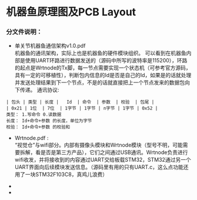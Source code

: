 # 机器鱼原理图及PCB Layout  
### 分文件说明：  
- 单关节机器鱼通信架构v1.0.pdf  
机器鱼的通讯架构，实际上也是机器鱼的硬件模块组织。
可以看到在机器鱼内部是使用UART环路进行数据发送的（源码中所写的波特率是115200），环路的起点是Wrtnode的Tx脚，每一节点需要实现一个状态机（可参考官方源码，具有一定的可移植性），判断包内信息的Id是否是自己的Id，如果是的话就处理并发送处理结果到下一个节点，不是的话就直接把上一个节点发来的数据包向下传递。
通讯协议:
```
| 包头 | 类型 | 长度 |   Id  | 命令  | 参数  | 校验  | 包尾 |
| 0x21 | 1位  | 7位  | 1字节 | 1字节 | n字节 | 1字节 | 0x52 |
类型： 1.写命令 0.读数据
长度： Id+命令+参数 的长度，单位为字节
校验： Id+命令+参数 的校验和
```

- Wrtnode.pdf :  
“视觉仓”与wifi部分。内部有摄像头模块和Wrtnode模块（型号不明，可能需要拆解，看是否是第三方产品），它们之间通过USB通讯。Wrtnode负责进行wifi收发，并将接收到的内容通过UART交给板载STM32，STM32通过另一个UART界面向后续模块发送信息。（源码里有用的只有UART.c，这么点功能还用了一块STM32F103C8，真鸡儿浪费）

- 
- 
